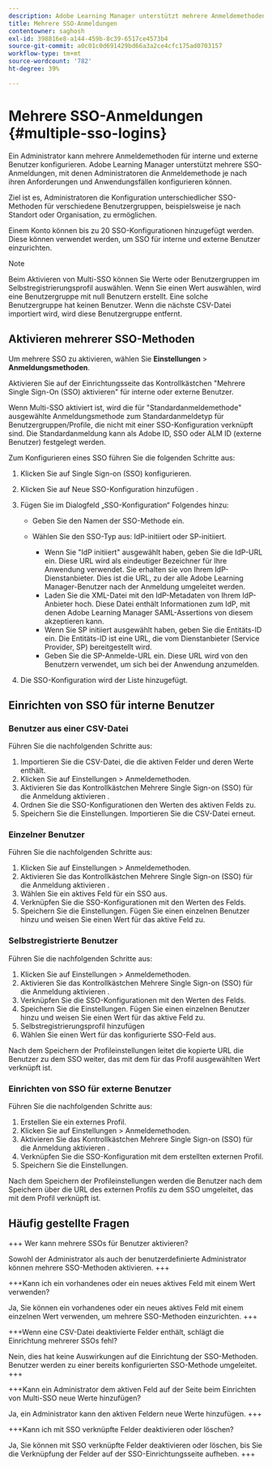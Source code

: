 ```yaml
---
description: Adobe Learning Manager unterstützt mehrere Anmeldemethoden über mehrere SSO-Konfigurationen sowohl für interne als auch für externe Benutzer.
title: Mehrere SSO-Anmeldungen
contentowner: saghosh
exl-id: 398816e8-a144-459b-8c39-6517ce4573b4
source-git-commit: a0c01c0d691429bd66a3a2ce4cfc175ad0703157
workflow-type: tm+mt
source-wordcount: '782'
ht-degree: 39%

---
```


# Mehrere SSO-Anmeldungen {#multiple-sso-logins}

Ein Administrator kann mehrere Anmeldemethoden für interne und externe Benutzer konfigurieren. Adobe Learning Manager unterstützt mehrere SSO-Anmeldungen, mit denen Administratoren die Anmeldemethode je nach ihren Anforderungen und Anwendungsfällen konfigurieren können.

Ziel ist es, Administratoren die Konfiguration unterschiedlicher SSO-Methoden für verschiedene Benutzergruppen, beispielsweise je nach Standort oder Organisation, zu ermöglichen.

Einem Konto können bis zu 20 SSO-Konfigurationen hinzugefügt werden. Diese können verwendet werden, um SSO für interne und externe Benutzer einzurichten.

>[!NOTE]
>
>Beim Aktivieren von Multi-SSO können Sie Werte oder Benutzergruppen im Selbstregistrierungsprofil auswählen. Wenn Sie einen Wert auswählen, wird eine Benutzergruppe mit null Benutzern erstellt. Eine solche Benutzergruppe hat keinen Benutzer. Wenn die nächste CSV-Datei importiert wird, wird diese Benutzergruppe entfernt.

## Aktivieren mehrerer SSO-Methoden

Um mehrere SSO zu aktivieren, wählen Sie **Einstellungen** > **Anmeldungsmethoden**.

Aktivieren Sie auf der Einrichtungsseite das Kontrollkästchen &quot;Mehrere Single Sign-On (SSO) aktivieren&quot; für interne oder externe Benutzer.

Wenn Multi-SSO aktiviert ist, wird die für &quot;Standardanmeldemethode&quot; ausgewählte Anmeldungsmethode zum Standardanmeldetyp für Benutzergruppen/Profile, die nicht mit einer SSO-Konfiguration verknüpft sind. Die Standardanmeldung kann als Adobe ID, SSO oder ALM ID (externe Benutzer) festgelegt werden.

Zum Konfigurieren eines SSO führen Sie die folgenden Schritte aus:

1. Klicken Sie auf Single Sign-on (SSO) konfigurieren.
1. Klicken Sie auf Neue SSO-Konfiguration hinzufügen .
1. Fügen Sie im Dialogfeld „SSO-Konfiguration“ Folgendes hinzu:

   * Geben Sie den Namen der SSO-Methode ein.
   * Wählen Sie den SSO-Typ aus: IdP-initiiert oder SP-initiiert.

      * Wenn Sie &quot;IdP initiiert&quot; ausgewählt haben, geben Sie die IdP-URL ein. Diese URL wird als eindeutiger Bezeichner für Ihre Anwendung verwendet. Sie erhalten sie von Ihrem IdP-Dienstanbieter. Dies ist die URL, zu der alle Adobe Learning Manager-Benutzer nach der Anmeldung umgeleitet werden.
      * Laden Sie die XML-Datei mit den IdP-Metadaten von Ihrem IdP-Anbieter hoch. Diese Datei enthält Informationen zum IdP, mit denen Adobe Learning Manager SAML-Assertions von diesem akzeptieren kann.
      * Wenn Sie SP initiiert ausgewählt haben, geben Sie die Entitäts-ID ein. Die Entitäts-ID ist eine URL, die vom Dienstanbieter (Service Provider, SP) bereitgestellt wird.
      * Geben Sie die SP-Anmelde-URL ein. Diese URL wird von den Benutzern verwendet, um sich bei der Anwendung anzumelden.

1. Die SSO-Konfiguration wird der Liste hinzugefügt.

## Einrichten von SSO für interne Benutzer

### Benutzer aus einer CSV-Datei

Führen Sie die nachfolgenden Schritte aus:

1. Importieren Sie die CSV-Datei, die die aktiven Felder und deren Werte enthält.
1. Klicken Sie auf Einstellungen > Anmeldemethoden.
1. Aktivieren Sie das Kontrollkästchen Mehrere Single Sign-on (SSO) für die Anmeldung aktivieren .
1. Ordnen Sie die SSO-Konfigurationen den Werten des aktiven Felds zu.
1. Speichern Sie die Einstellungen. Importieren Sie die CSV-Datei erneut.

### Einzelner Benutzer

Führen Sie die nachfolgenden Schritte aus:

1. Klicken Sie auf Einstellungen > Anmeldemethoden.
1. Aktivieren Sie das Kontrollkästchen Mehrere Single Sign-on (SSO) für die Anmeldung aktivieren .
1. Wählen Sie ein aktives Feld für ein SSO aus.
1. Verknüpfen Sie die SSO-Konfigurationen mit den Werten des Felds.
1. Speichern Sie die Einstellungen. Fügen Sie einen einzelnen Benutzer hinzu und weisen Sie einen Wert für das aktive Feld zu.

### Selbstregistrierte Benutzer

Führen Sie die nachfolgenden Schritte aus:

1. Klicken Sie auf Einstellungen > Anmeldemethoden.
1. Aktivieren Sie das Kontrollkästchen Mehrere Single Sign-on (SSO) für die Anmeldung aktivieren .
1. Verknüpfen Sie die SSO-Konfigurationen mit den Werten des Felds.
1. Speichern Sie die Einstellungen. Fügen Sie einen einzelnen Benutzer hinzu und weisen Sie einen Wert für das aktive Feld zu.
1. Selbstregistrierungsprofil hinzufügen
1. Wählen Sie einen Wert für das konfigurierte SSO-Feld aus.

Nach dem Speichern der Profileinstellungen leitet die kopierte URL die Benutzer zu dem SSO weiter, das mit dem für das Profil ausgewählten Wert verknüpft ist.

### Einrichten von SSO für externe Benutzer

Führen Sie die nachfolgenden Schritte aus:

1. Erstellen Sie ein externes Profil.
1. Klicken Sie auf Einstellungen > Anmeldemethoden.
1. Aktivieren Sie das Kontrollkästchen Mehrere Single Sign-on (SSO) für die Anmeldung aktivieren .
1. Verknüpfen Sie die SSO-Konfiguration mit dem erstellten externen Profil.
1. Speichern Sie die Einstellungen.

Nach dem Speichern der Profileinstellungen werden die Benutzer nach dem Speichern über die URL des externen Profils zu dem SSO umgeleitet, das mit dem Profil verknüpft ist.

## Häufig gestellte Fragen

+++ Wer kann mehrere SSOs für Benutzer aktivieren?

Sowohl der Administrator als auch der benutzerdefinierte Administrator können mehrere SSO-Methoden aktivieren.
+++

+++Kann ich ein vorhandenes oder ein neues aktives Feld mit einem Wert verwenden?

Ja, Sie können ein vorhandenes oder ein neues aktives Feld mit einem einzelnen Wert verwenden, um mehrere SSO-Methoden einzurichten.
+++

+++Wenn eine CSV-Datei deaktivierte Felder enthält, schlägt die Einrichtung mehrerer SSOs fehl?

Nein, dies hat keine Auswirkungen auf die Einrichtung der SSO-Methoden. Benutzer werden zu einer bereits konfigurierten SSO-Methode umgeleitet.
+++

+++Kann ein Administrator dem aktiven Feld auf der Seite beim Einrichten von Multi-SSO neue Werte hinzufügen?

Ja, ein Administrator kann den aktiven Feldern neue Werte hinzufügen.
+++

+++Kann ich mit SSO verknüpfte Felder deaktivieren oder löschen?

Ja, Sie können mit SSO verknüpfte Felder deaktivieren oder löschen, bis Sie die Verknüpfung der Felder auf der SSO-Einrichtungsseite aufheben.
+++
